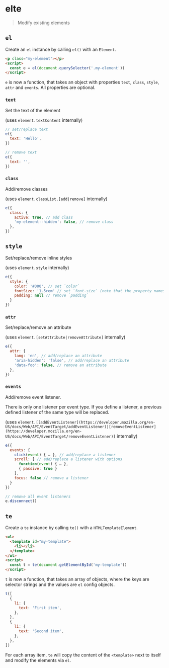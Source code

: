 # elte

> Modify existing elements

## `el`

Create an `el` instance by calling `el()` with an `Element`.

```html
<p class="my-element"></p>
<script>
  const e = el(document.querySelector('.my-element'))
</script>
```

`e` is now a function, that takes an object with properties `text`, `class`, `style`, `attr` and `events`. All properties are optional.

### `text`

Set the text of the element

(uses `element.textContent` internally)

```js
// set/replace text
e({
  text: 'Hello',
})

// remove text
e({
  text: '',
})
```

### `class`

Add/remove classes

(uses `element.classList.[add|remove]` internally)

```js
e({
  class: {
    active: true, // add class
    'my-element--hidden': false, // remove class
  },
})
```

## `style`

Set/replace/remove inline styles

(uses `element.style` internally)

```js
e({
  style: {
    color: '#000', // set `color`
    fontSize: '1.5rem' // set `font-size` (note that the property names are in camel-case)
    padding: null // remove `padding`
  }
})
```

### `attr`

Set/replace/remove an attribute

(uses `element.[setAttribute|removeAttribute]` internally)

```js
e({
  attr: {
    lang: 'en', // add/replace an attribute
    'aria-hidden': 'false', // add/replace an attribute
    'data-foo': false, // remove an attribute
  },
})
```

### `events`

Add/remove event listener.

There is only one listener per event type. If you define a listener, a previous defined listener of the same type will be replaced.

(uses `element.[[addEventListener](https://developer.mozilla.org/en-US/docs/Web/API/EventTarget/addEventListener)|[removeEventListener](https://developer.mozilla.org/en-US/docs/Web/API/EventTarget/removeEventListener)]` internally)

```js
e({
  events: {
    click(event) { … }, // add/replace a listener
    scroll: [ // add/replace a listener with options
      function(event) { … },
      { passive: true }
    ],
    focus: false // remove a listener
  }
})

// remove all event listeners
e.disconnect()
```

## `te`

Create a `te` instance by calling `te()` with a `HTMLTemplateElement`.

```html
<ul>
  <template id="my-template">
    <li></li>
  </template>
</ul>
<script>
  const t = te(document.getElementById('my-template'))
</script>
```

`t` is now a function, that takes an array of objects, where the keys are selector strings and the values are `el` config objects.

```js
t([
  {
    li: {
      text: 'First item',
    },
  },
  {
    li: {
      text: 'Second item',
    },
  },
])
```

For each array item, `te` will copy the content of the `<template>` next to itself and modify the elements via `el`.
